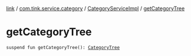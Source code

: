 [link](../../index.md) / [com.tink.service.category](../index.md) / [CategoryServiceImpl](index.md) / [getCategoryTree](./get-category-tree.md)

# getCategoryTree

`suspend fun getCategoryTree(): `[`CategoryTree`](../../com.tink.model.category/-category-tree/index.md)